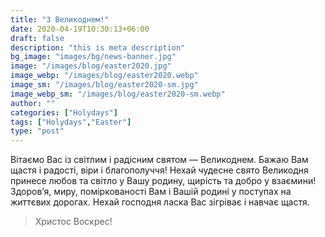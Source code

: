 ```yaml
---
title: "З Великоднем!"
date: 2020-04-19T10:30:13+06:00
draft: false
description: "this is meta description"
bg_image: "images/bg/news-banner.jpg"
image: "/images/blog/easter2020.jpg"
image_webp: "/images/blog/easter2020.webp"
image_sm: "/images/blog/easter2020-sm.jpg"
image_webp_sm: "/images/blog/easter2020-sm.webp"
author: ""
categories: ["Holydays"]
tags: ["Holydays","Easter"]
type: "post"
---
```


Вітаємо Вас із світлим і радісним святом — Великоднем. Бажаю Вам щастя і радості, віри і благополуччя! Нехай чудесне свято Великодня принесе любов та світло у Вашу родину, щирість та добро у взаємини! Здоров’я, миру, поміркованості Вам і Вашій родині у поступах на життєвих дорогах. Нехай господня ласка Вас зігріває і навчає щастя. 

> Христос Воскрес!


